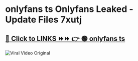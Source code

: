 
 # onlyfans ts Onlyfans Leaked - Update Files 7xutj

## <h2><a href="https://clipsfans.com/onlyfans_ts&ref=git">🔗 Click to LINKS ⏩⏩ 👉 🟢 onlyfans ts </a></h2>

<a href="https://clipsfans.com/onlyfans_ts&ref=git" rel="nofollow" data-target="animated-image.originalLink"><img src="https://i.ibb.co.com/xMMVF88/686577567.gif" alt="Viral Video Original" style="max-width: 100%; display: inline-block;" data-target="animated-image.originalImage"></a>

